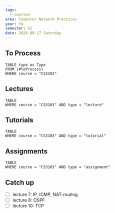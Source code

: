 ```yaml
---
tags:
  - courses
area: Computer Network Practices
year: Y4
semester: S1
date: 2024-08-17 Saturday
---
```



## To Process
```dataview
TABLE type as Type
FROM (#toProcess) 
WHERE course = "CS3103"
```

## Lectures
```dataview
TABLE
WHERE course = "CS3103" AND type = "lecture"
```

## Tutorials
```dataview
TABLE
WHERE course = "CS3103" AND type = "tutorial"
```

## Assignments
```dataview
TABLE
WHERE course = "CS3103" AND type = "assignment"
```

## Catch up

- [ ] lecture 7: IP, ICMP, NAT-routing
- [ ] lecture 8: OSPF
- [ ] lecture 10: TCP
